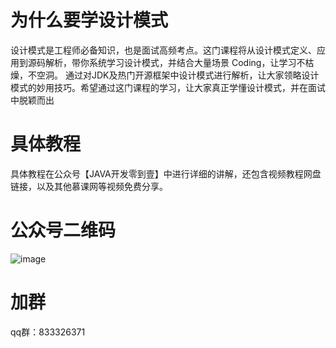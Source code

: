 # 为什么要学设计模式
设计模式是工程师必备知识，也是面试高频考点。这门课程将从设计模式定义、应用到源码解析，带你系统学习设计模式，并结合大量场景 Coding，让学习不枯燥，不空洞。
通过对JDK及热门开源框架中设计模式进行解析，让大家领略设计模式的妙用技巧。希望通过这门课程的学习，让大家真正学懂设计模式，并在面试中脱颖而出


# 具体教程
具体教程在公众号【JAVA开发零到壹】中进行详细的讲解，还包含视频教程网盘链接，以及其他慕课网等视频免费分享。

# 公众号二维码
![image](https://github.com/zsh577531737/designpattern/blob/master/src/main/resources/gognzhonghao.jpg)


# 加群
qq群：833326371
